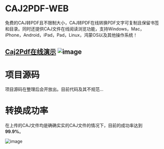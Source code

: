 # CAJ2PDF-WEB
 免费的CAJ转PDF且不限制大小，CAJ转PDF在线转换PDF文字可复制且保留书签和目录。同时还提供CAJ文件在线阅读浏览功能，支持Windows，Mac，iPhone，Android，iPad，Pad，Linux，鸿蒙OS以及其他操作系统！
 
[Caj2Pdf在线演示](https://caj2pdf.cn/ "Caj2Pdf在线演示")
![image](https://user-images.githubusercontent.com/56213127/198822604-3227d884-6be8-43a5-8158-92de74276ba2.png)
------------
# 项目源码
项目源码在整理后会开放出。目前代码及其不规范...
# 转换成功率
在上传的CAJ文件均是确确实实的CAJ文件的情况下，目前的成功率达到**99.9%**。

![image](https://static-9e4e7605-abf5-486e-8ed1-d4ce8ebacf28.bspapp.com/)
